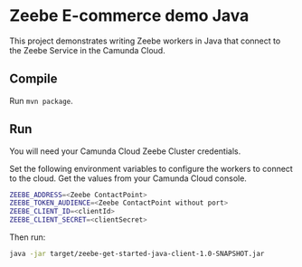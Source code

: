 # Zeebe E-commerce demo Java

This project demonstrates writing Zeebe workers in Java that connect to the Zeebe Service in the Camunda Cloud.

## Compile

Run `mvn package`.

## Run

You will need your Camunda Cloud Zeebe Cluster credentials.

Set the following environment variables to configure the workers to connect to the cloud. Get the values from your Camunda Cloud console.

```bash
ZEEBE_ADDRESS=<Zeebe ContactPoint> 
ZEEBE_TOKEN_AUDIENCE=<Zeebe ContactPoint without port> 
ZEEBE_CLIENT_ID=<clientId> 
ZEEBE_CLIENT_SECRET=<clientSecret> 
```

Then run:

```bash
java -jar target/zeebe-get-started-java-client-1.0-SNAPSHOT.jar     
```
